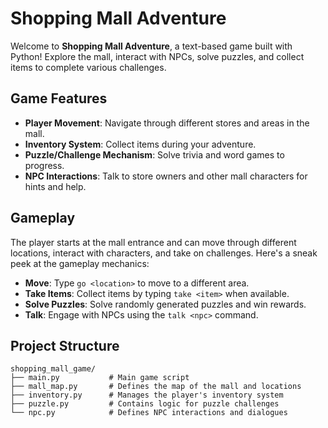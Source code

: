 # Shopping Mall Adventure

Welcome to **Shopping Mall Adventure**, a text-based game built with Python! Explore the mall, interact with NPCs, solve puzzles, and collect items to complete various challenges.

## Game Features

- **Player Movement**: Navigate through different stores and areas in the mall.
- **Inventory System**: Collect items during your adventure.
- **Puzzle/Challenge Mechanism**: Solve trivia and word games to progress.
- **NPC Interactions**: Talk to store owners and other mall characters for hints and help.

## Gameplay

The player starts at the mall entrance and can move through different locations, interact with characters, and take on challenges. Here's a sneak peek at the gameplay mechanics:

- **Move**: Type `go <location>` to move to a different area.
- **Take Items**: Collect items by typing `take <item>` when available.
- **Solve Puzzles**: Solve randomly generated puzzles and win rewards.
- **Talk**: Engage with NPCs using the `talk <npc>` command.

## Project Structure

```plaintext
shopping_mall_game/
├── main.py           # Main game script
├── mall_map.py       # Defines the map of the mall and locations
├── inventory.py      # Manages the player's inventory system
├── puzzle.py         # Contains logic for puzzle challenges
└── npc.py            # Defines NPC interactions and dialogues
